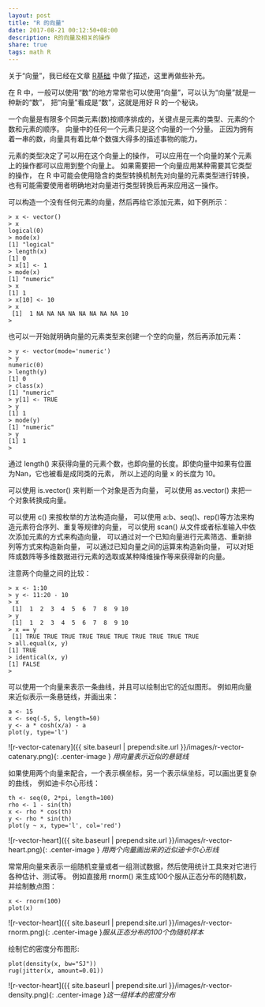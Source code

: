 ```yaml
---
layout: post
title: "R 的向量"
date: 2017-08-21 00:12:50+08:00
description: R的向量及相关的操作
share: true
tags: math R
---
```


关于“向量”，我已经在文章 [R基础](./r-basics) 中做了描述，这里再做些补充。

在 R 中，一般可以使用“数”的地方常常也可以使用“向量”，可以认为“向量”就是一种新的“数”，
把“向量”看成是“数”，这就是用好 R 的一个秘诀。

一个向量是有限多个同类元素(数)按顺序排成的，关键点是元素的类型、元素的个数和元素的顺序。
向量中的任何一个元素只是这个向量的一个分量。
正因为拥有着一串的数，向量具有着比单个数强大得多的描述事物的能力。

元素的类型决定了可以用在这个向量上的操作，
可以应用在一个向量的某个元素上的操作都可以应用到整个向量上。
如果需要把一个向量应用某种需要其它类型的操作，
在 R 中可能会使用隐含的类型转换机制先对向量的元素类型进行转换，
也有可能需要使用者明确地对向量进行类型转换后再来应用这一操作。

可以构造一个没有任何元素的向量，然后再给它添加元素，如下例所示：

    > x <- vector()
    > x
    logical(0)
    > mode(x)
    [1] "logical"
    > length(x)
    [1] 0
    > x[1] <- 1
    > mode(x)
    [1] "numeric"
    > x
    [1] 1
    > x[10] <- 10
    > x
     [1]  1 NA NA NA NA NA NA NA NA 10
    >

也可以一开始就明确向量的元素类型来创建一个空的向量，然后再添加元素：

    > y <- vector(mode='numeric')
    > y
    numeric(0)
    > length(y)
    [1] 0
    > class(x)
    [1] "numeric"
    > y[1] <- TRUE
    > y
    [1] 1
    > mode(y)
    [1] "numeric"
    > y
    [1] 1
    >

通过 length() 来获得向量的元素个数，也即向量的长度。即使向量中如果有位置为Nan，它也被看是成同类的元素，
所以上述的向量 x 的长度为 10。

可以使用 is.vector() 来判断一个对象是否为向量，
可以使用 as.vector() 来把一个对象转换成向量。

可以使用 c() 来按枚举的方法构造向量，
可以使用 a:b、seq()、rep()等方法来构造元素符合序列、重复等规律的向量，
可以使用 scan() 从文件或者标准输入中依次添加元素的方式来构造向量，
可以通过对一个已知向量进行元素筛选、重新排列等方式来构造新向量，
可以通过已知向量之间的运算来构造新向量，
可以对矩阵或数阵等多维数据进行元素的选取或某种降维操作等来获得新的向量。

注意两个向量之间的比较：

    > x <- 1:10
    > y <- 11:20 - 10
    > x
     [1]  1  2  3  4  5  6  7  8  9 10
    > y
     [1]  1  2  3  4  5  6  7  8  9 10
    > x == y
     [1] TRUE TRUE TRUE TRUE TRUE TRUE TRUE TRUE TRUE TRUE
    > all.equal(x, y)
    [1] TRUE
    > identical(x, y)
    [1] FALSE
    >

可以使用一个向量来表示一条曲线，并且可以绘制出它的近似图形。
例如用向量来近似表示一条悬链线，并画出来：

    a <- 15
    x <- seq(-5, 5, length=50)
    y <- a * cosh(x/a) - a
    plot(y, type='l')

![r-vector-catenary]({{ site.baseurl | prepend:site.url }}/images/r-vector-catenary.png){: .center-image }
*用向量表示近似的悬链线*

如果使用两个向量来配合，一个表示横坐标，另一个表示纵坐标，可以画出更复杂的曲线，
例如迪卡尔心形线：

    th <- seq(0, 2*pi, length=100)
    rho <- 1 - sin(th)
    x <- rho * cos(th)
    y <- rho * sin(th)
    plot(y ~ x, type='l', col='red')

![r-vector-heart]({{ site.baseurl | prepend:site.url }}/images/r-vector-heart.png){: .center-image }
*用两个向量画出来的近似迪卡尔心形线*

常常用向量来表示一组随机变量或者一组测试数据，然后使用统计工具来对它进行各种估计、测试等。
例如直接用 rnorm() 来生成100个服从正态分布的随机数，
并绘制散点图：

    x <- rnorm(100)
    plot(x)

![r-vector-heart]({{ site.baseurl | prepend:site.url }}/images/r-vector-rnorm.png){: .center-image }*服从正态分布的100个伪随机样本*

绘制它的密度分布图形:

    plot(density(x, bw="SJ"))
    rug(jitter(x, amount=0.01))

![r-vector-heart]({{ site.baseurl | prepend:site.url }}/images/r-vector-density.png){: .center-image }*这一组样本的密度分布*

